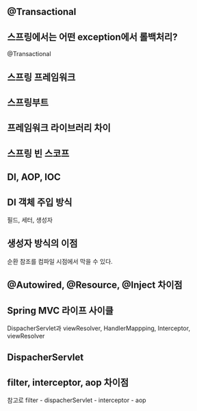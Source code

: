 ## @Transactional

## 스프링에서는 어떤 exception에서 롤백처리?
@Transactional

## 스프링 프레임워크 

## 스프링부트

## 프레임워크 라이브러리 차이

## 스프링 빈 스코프

## DI, AOP, IOC

## DI 객체 주입 방식
필드, 세터, 생성자

## 생성자 방식의 이점
순환 참조를 컴파일 시점에서 막을 수 있다.

## @Autowired, @Resource, @Inject 차이점

## Spring MVC 라이프 사이클
DispacherServlet과 viewResolver, HandlerMappping, Interceptor, viewResolver

## DispacherServlet

## filter, interceptor, aop 차이점
참고로 filter - dispacherServlet - interceptor - aop

## 







